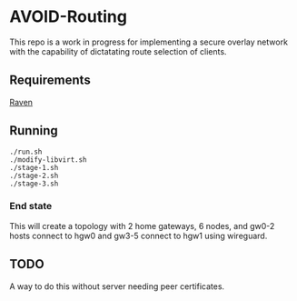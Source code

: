 # AVOID-Routing

This repo is a work in progress for implementing a secure overlay network with the capability of dictatating route selection of clients.


## Requirements

[Raven](https://pulwar.isi.edu/sabres/raven)

## Running

```
./run.sh
./modify-libvirt.sh
./stage-1.sh
./stage-2.sh
./stage-3.sh
```

### End state

This will create a topology with 2 home gateways, 6 nodes, and gw0-2 hosts connect to hgw0 and gw3-5 connect to hgw1 using wireguard.


## TODO

A way to do this without server needing peer certificates.
